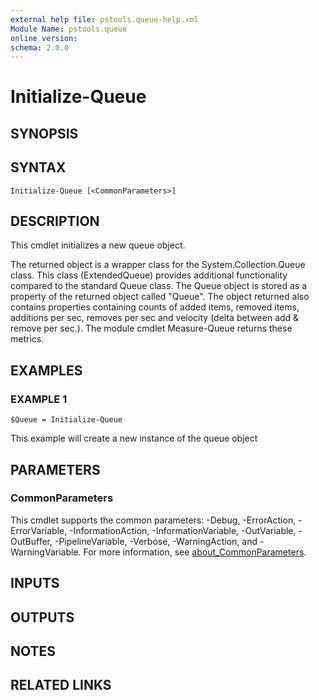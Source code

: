 ```yaml
---
external help file: pstools.queue-help.xml
Module Name: pstools.queue
online version:
schema: 2.0.0
---
```


# Initialize-Queue

## SYNOPSIS

## SYNTAX

```
Initialize-Queue [<CommonParameters>]
```

## DESCRIPTION
This cmdlet initializes a new queue object.

The returned object is a wrapper class for the System.Collection.Queue class.
This class (ExtendedQueue) 
provides additional functionality compared to the standard Queue class.
The Queue object is
stored as a property of the returned object called "Queue".
The object returned also contains properties
containing counts of added items, removed items, additions per sec, removes per sec and 
velocity (delta between add & remove per sec.).
The module cmdlet Measure-Queue returns these metrics.

## EXAMPLES

### EXAMPLE 1
```
$Queue = Initialize-Queue
```

This example will create a new instance of the queue object

## PARAMETERS

### CommonParameters
This cmdlet supports the common parameters: -Debug, -ErrorAction, -ErrorVariable, -InformationAction, -InformationVariable, -OutVariable, -OutBuffer, -PipelineVariable, -Verbose, -WarningAction, and -WarningVariable. For more information, see [about_CommonParameters](http://go.microsoft.com/fwlink/?LinkID=113216).

## INPUTS

## OUTPUTS

## NOTES

## RELATED LINKS
